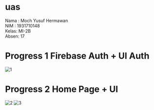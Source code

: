 # uas

Nama : Moch Yusuf Hermawan<br>
NIM  : 1931710148<br>
Kelas: MI-2B<br>
Absen: 17<br>

# Progress 1 Firebase Auth + UI Auth
![1](https://user-images.githubusercontent.com/70737618/120250176-608b4900-c2a7-11eb-80b0-9067b9cf2a10.jpg)

# Progress 2 Home Page + UI 
![2](https://user-images.githubusercontent.com/70737618/120250184-65e89380-c2a7-11eb-8d68-0b2cacfaa1aa.jpg)
![3](https://user-images.githubusercontent.com/70737618/120250191-6a14b100-c2a7-11eb-95ff-86ed7de893dc.jpg)

